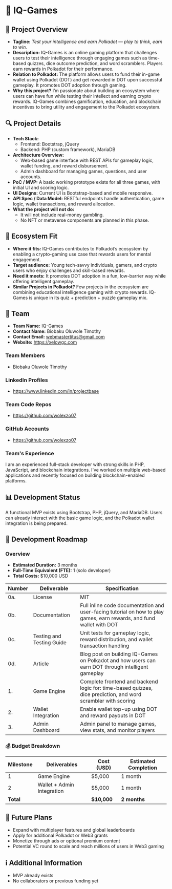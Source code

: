 # 📝 IQ-Games

## 🌟 Project Overview

- **Tagline:** *Test your intelligence and earn Polkadot — play to think, earn to win.*
- **Description:** IQ-Games is an online gaming platform that challenges users to test their intelligence through engaging games such as time-based quizzes, dice outcome prediction, and word scramblers. Players earn rewards in Polkadot for their performance.
- **Relation to Polkadot:** The platform allows users to fund their in-game wallet using Polkadot (DOT) and get rewarded in DOT upon successful gameplay. It promotes DOT adoption through gaming.
- **Why this project?** I’m passionate about building an ecosystem where users can have fun while testing their intellect and earning crypto rewards. IQ-Games combines gamification, education, and blockchain incentives to bring utility and engagement to the Polkadot ecosystem.

## 🔍 Project Details

- **Tech Stack:**
  - Frontend: Bootstrap, jQuery
  - Backend: PHP (custom framework), MariaDB
- **Architecture Overview:**
  - Web-based game interface with REST APIs for gameplay logic, wallet funding, and reward disbursement.
  - Admin dashboard for managing games, questions, and user accounts.
- **PoC / MVP:** A basic working prototype exists for all three games, with initial UI and scoring logic.
- **UI Designs:** Current UI is Bootstrap-based and mobile responsive.
- **API Spec / Data Model:** RESTful endpoints handle authentication, game logic, wallet transactions, and reward allocation.
- **What the project will not do:**
  - It will not include real-money gambling.
  - No NFT or metaverse components are planned in this phase.

## 🧩 Ecosystem Fit

- **Where it fits:** IQ-Games contributes to Polkadot’s ecosystem by enabling a crypto-gaming use case that rewards users for mental engagement.
- **Target audience:** Young tech-savvy individuals, gamers, and crypto users who enjoy challenges and skill-based rewards.
- **Need it meets:** It promotes DOT adoption in a fun, low-barrier way while offering intelligent gameplay.
- **Similar Projects in Polkadot?** Few projects in the ecosystem are combining educational intelligence gaming with crypto rewards. IQ-Games is unique in its quiz + prediction + puzzle gameplay mix.

## 👥 Team

- **Team Name:** IQ-Games
- **Contact Name:** Biobaku Oluwole Timothy
- **Contact Email:** webmastertitus@gmail.com
- **Website:** https://xelowgc.com

### Team Members

- Biobaku Oluwole Timothy

### LinkedIn Profiles

- https://www.linkedin.com/in/projectbase

### Team Code Repos

- https://github.com/wolexzo07

### GitHub Accounts

- https://github.com/wolexzo07

### Team's Experience

I am an experienced full-stack developer with strong skills in PHP, JavaScript, and blockchain integrations. I’ve worked on multiple web-based applications and recently focused on building blockchain-enabled platforms.

## 📊 Development Status

A functional MVP exists using Bootstrap, PHP, jQuery, and MariaDB. Users can already interact with the basic game logic, and the Polkadot wallet integration is being prepared.

## 📅 Development Roadmap

### Overview

- **Estimated Duration:** 3 months
- **Full-Time Equivalent (FTE):** 1 (solo developer)
- **Total Costs:** $10,000 USD

| Number | Deliverable | Specification |
| ------ | ----------- | ------------- |
| 0a. | License | MIT |
| 0b. | Documentation | Full inline code documentation and user-facing tutorial on how to play games, earn rewards, and fund wallet with DOT |
| 0c. | Testing and Testing Guide | Unit tests for gameplay logic, reward distribution, and wallet transaction handling |
| 0d. | Article | Blog post on building IQ-Games on Polkadot and how users can earn DOT through intelligent gameplay |
| 1. | Game Engine | Complete frontend and backend logic for: time-based quizzes, dice prediction, and word scrambler with scoring |
| 2. | Wallet Integration | Enable wallet top-up using DOT and reward payouts in DOT |
| 3. | Admin Dashboard | Admin panel to manage games, view stats, and monitor players |

### 💰 Budget Breakdown

| Milestone | Deliverables | Cost (USD) | Estimated Completion |
|----------|--------------|------------|-----------------------|
| 1 | Game Engine | $5,000 | 1 month |
| 2 | Wallet + Admin Integration | $5,000 | 1 month |
| **Total** |  | **$10,000** | **2 months** |

## 🔮 Future Plans

- Expand with multiplayer features and global leaderboards
- Apply for additional Polkadot or Web3 grants
- Monetize through ads or optional premium content
- Potential VC round to scale and reach millions of users in Web3 gaming

## ℹ️ Additional Information

- MVP already exists
- No collaborators or previous funding yet
